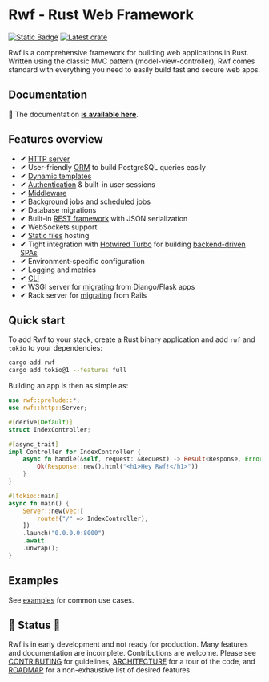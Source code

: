 # Rwf &dash; Rust Web Framework

[![Static Badge](https://img.shields.io/badge/documentation-blue?style=flat)](https://levkk.github.io/rwf/)
[![Latest crate](https://img.shields.io/crates/v/rwf.svg)](https://crates.io/crates/rwf)


Rwf is a comprehensive framework for building web applications in Rust. Written using the classic MVC  pattern (model-view-controller), Rwf comes standard with everything you need to easily build fast and secure web apps.

## Documentation

:blue_book: The documentation **[is available here](https://levkk.github.io/rwf/)**.

## Features overview

- &#10004; [HTTP server](https://github.com/levkk/rwf/tree/main/examples/quick-start)
- &#10004; User-friendly [ORM](https://github.com/levkk/rwf/tree/main/examples/orm) to build PostgreSQL queries easily
- &#10004; [Dynamic templates](https://github.com/levkk/rwf/tree/main/examples/dynamic-templates)
- &#10004; [Authentication](https://github.com/levkk/rwf/tree/main/examples/auth) & built-in user sessions
- &#10004; [Middleware](https://github.com/levkk/rwf/tree/main/examples/middleware)
- &#10004; [Background jobs](https://github.com/levkk/rwf/tree/main/examples/background-jobs) and [scheduled jobs](https://github.com/levkk/rwf/tree/main/examples/scheduled-jobs)
- &#10004; Database migrations
- &#10004; Built-in [REST framework](https://github.com/levkk/rwf/tree/main/examples/rest) with JSON serialization
- &#10004; WebSockets support
- &#10004; [Static files](https://github.com/levkk/rwf/tree/main/examples/static-files) hosting
- &#10004; Tight integration with [Hotwired Turbo](https://turbo.hotwired.dev/) for building [backend-driven SPAs](https://github.com/levkk/rwf/tree/main/examples/turbo)
- &#10004; Environment-specific configuration
- &#10004; Logging and metrics
- &#10004; [CLI](https://github.com/levkk/rwf/tree/main/rwf-cli)
- &#10004; WSGI server for [migrating](https://github.com/levkk/rwf/tree/main/examples/django) from Django/Flask apps
- &#10004; Rack server for [migrating](https://github.com/levkk/rwf/tree/main/examples/rails) from Rails

## Quick start

To add Rwf to your stack, create a Rust binary application and add `rwf` and `tokio` to your dependencies:

```bash
cargo add rwf
cargo add tokio@1 --features full
```

Building an app is then as simple as:

```rust
use rwf::prelude::*;
use rwf::http::Server;

#[derive(Default)]
struct IndexController;

#[async_trait]
impl Controller for IndexController {
    async fn handle(&self, request: &Request) -> Result<Response, Error> {
        Ok(Response::new().html("<h1>Hey Rwf!</h1>"))
    }
}

#[tokio::main]
async fn main() {
    Server::new(vec![
        route!("/" => IndexController),
    ])
    .launch("0.0.0.0:8000")
    .await
    .unwrap();
}
```

## Examples

See [examples](https://github.com/levkk/rwf/tree/main/examples) for common use cases.

## :construction: Status :construction:

Rwf is in early development and not ready for production. Many features and documentation are incomplete. Contributions are welcome. Please see [CONTRIBUTING](https://github.com/levkk/rwf/tree/main/CONTRIBUTING.md) for guidelines, [ARCHITECTURE](https://github.com/levkk/rwf/tree/main/ARCHITECTURE.md) for a tour of the code, and [ROADMAP](https://github.com/levkk/rwf/tree/main/ROADMAP.md) for a non-exhaustive list of desired features.
